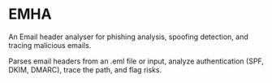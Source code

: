 # EMHA
An Email header analyser for phishing analysis, spoofing detection, and tracing malicious emails.

Parses email headers from an .eml file or input, analyze authentication (SPF, DKIM, DMARC), trace the path, and flag risks.
